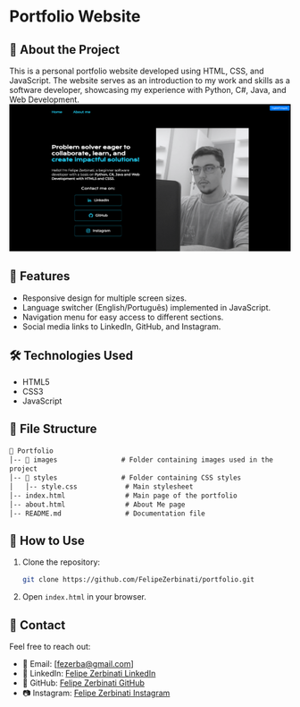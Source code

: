 # Portfolio Website

## 📌 About the Project
This is a personal portfolio website developed using HTML, CSS, and JavaScript. The website serves as an introduction to my work and skills as a software developer, showcasing my experience with Python, C#, Java, and Web Development.
![Portfolio Preview](images/portfolio-preview.png)
## 🚀 Features
- Responsive design for multiple screen sizes.
- Language switcher (English/Português) implemented in JavaScript.
- Navigation menu for easy access to different sections.
- Social media links to LinkedIn, GitHub, and Instagram.

## 🛠️ Technologies Used
- HTML5
- CSS3
- JavaScript

## 📁 File Structure
```
📂 Portfolio
│-- 📂 images                # Folder containing images used in the project
│-- 📂 styles                # Folder containing CSS styles
│   │-- style.css            # Main stylesheet
│-- index.html               # Main page of the portfolio
│-- about.html               # About Me page
│-- README.md                # Documentation file
```

## 📜 How to Use
1. Clone the repository:
   ```sh
   git clone https://github.com/FelipeZerbinati/portfolio.git
   ```
2. Open `index.html` in your browser.

## 📧 Contact
Feel free to reach out:
- 📩 Email: [fezerba@gmail.com]
- 💼 LinkedIn: [Felipe Zerbinati LinkedIn](https://www.linkedin.com/in/felipe-zerbinati-5aa8a9279/)
- 🐙 GitHub: [Felipe Zerbinati GitHub](https://github.com/FelipeZerbinati)
- 📷 Instagram: [Felipe Zerbinati Instagram](https://www.instagram.com/_flpcoelho/)
